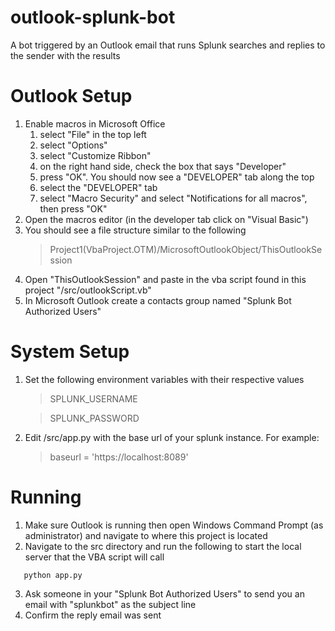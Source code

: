 # outlook-splunk-bot
A bot triggered by an Outlook email that runs Splunk searches and replies to the sender with the results

# Outlook Setup
1. Enable macros in Microsoft Office
   1. select "File" in the top left
   2. select "Options"
   3. select "Customize Ribbon"
   4. on the right hand side, check the box that says "Developer"
   5. press "OK". You should now see a "DEVELOPER" tab along the top
   6. select the "DEVELOPER" tab
   7. select "Macro Security" and select "Notifications for all macros", then press "OK"
2. Open the macros editor (in the developer tab click on "Visual Basic")
3. You should see a file structure similar to the following
   > Project1(VbaProject.OTM)/MicrosoftOutlookObject/ThisOutlookSession
4. Open "ThisOutlookSession" and paste in the vba script found in this project "/src/outlookScript.vb"
5. In Microsoft Outlook create a contacts group named "Splunk Bot Authorized Users"

# System Setup
1. Set the following environment variables with their respective values
   > SPLUNK_USERNAME

   > SPLUNK_PASSWORD
2. Edit /src/app.py with the base url of your splunk instance. For example:
   > baseurl = 'https://localhost:8089'
   
# Running
1. Make sure Outlook is running then open Windows Command Prompt (as administrator) and navigate to where this project is located
2. Navigate to the src directory and run the following to start the local server that the VBA script will call
```
   python app.py
```
3. Ask someone in your "Splunk Bot Authorized Users" to send you an email with "splunkbot" as the subject line
4. Confirm the reply email was sent
